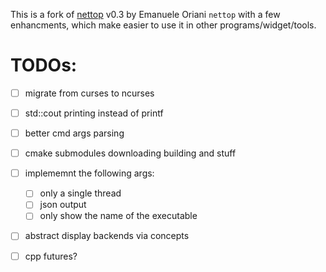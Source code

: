 This is a fork of [nettop](https://nettop.youlink.org/) v0.3 by Emanuele Oriani `nettop` with a few enhancments, which make easier to use it in other programs/widget/tools.

TODOs:
======

- [ ] migrate from curses to ncurses
- [ ] std::cout printing instead of  printf
- [ ] better cmd args parsing
- [ ] cmake submodules downloading building and stuff
- [ ] implememnt the following args:
	- [ ] only a single thread
	- [ ] json output
	- [ ] only show the name of the executable
- [ ] abstract display backends  via concepts
- [ ] cpp futures?

